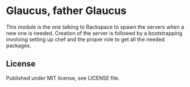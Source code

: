 # Glaucus, father Glaucus

This module is the one talking to Rackspace to spawn the servers when a new one is needed. Creation of the server is followed by a bootstrapping involving setting up chef and the proper role to get all the needed packages.

## License

Published under MIT license, see LICENSE file.